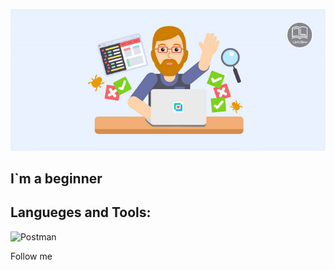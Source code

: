 ![Header](https://github.com/RomanHodov/romanhodov/blob/main/EWMObQc7Vd.png)

## I`m a beginner

## Langueges and Tools:
![Postman](https://img.shields.io/badge/-Postman-090909?style=for-the-badge&logo=flutter&logoColor=47C5FB)

Follow me
